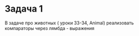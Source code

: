 # Задача 1     
В задаче про животных ( уроки 33-34, Animal) реализовать компараторы через лямбда - выражения






  
